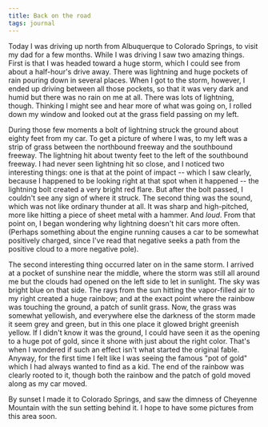 ```yaml
---
title: Back on the road
tags: journal
---
```


Today I was driving up north from Albuquerque to Colorado Springs, to
visit my dad for a few months.  While I was driving I saw two amazing
things.  First is that I was headed toward a huge storm, which I could
see from about a half-hour's drive away.  There was lightning and huge
pockets of rain pouring down in several places.  When I got to the
storm, however, I ended up driving between all those pockets, so that it
was very dark and humid but there was no rain on me at all.  There was
lots of lightning, though.  Thinking I might see and hear more of what
was going on, I rolled down my window and looked out at the grass field
passing on my left.

During those few moments a bolt of lightning struck the ground about
eighty feet from my car.  To get a picture of where I was, to my left
was a strip of grass between the northbound freeway and the southbound
freeway.  The lightning hit about twenty feet to the left of the
southbound freeway.  I had never seen lightning hit so close, and I
noticed two interesting things: one is that at the point of impact --
which I saw clearly, because I happened to be looking right at that spot
when it happened -- the lightning bolt created a very bright red flare.
But after the bolt passed, I couldn't see any sign of where it struck.
The second thing was the sound, which was not like ordinary thunder at
all.  It was sharp and high-pitched, more like hitting a piece of sheet
metal with a hammer.  And *loud*.  From that point on, I began wondering
why lightning doesn't hit cars more often.  (Perhaps something about the
engine running causes a car to be somewhat positively charged, since
I've read that negative seeks a path from the positive cloud to a more
negative pole).

The second interesting thing occurred later on in the same storm.  I
arrived at a pocket of sunshine near the middle, where the storm was
still all around me but the clouds had opened on the left side to let in
sunlight.  The sky was bright blue on that side.  The rays from the sun
hitting the vapor-filled air to my right created a huge rainbow; and at
the exact point where the rainbow was touching the ground, a patch of
sunlit grass.  Now, the grass was somewhat yellowish, and everywhere
else the darkness of the storm made it seem grey and green, but in this
one place it glowed bright greenish yellow.  If I didn't know it was the
ground, I could have seen it as the opening to a huge pot of gold, since
it shone with just about the right color.  That's when I wondered if
such an effect isn't what started the original fable.  Anyway, for the
first time I felt like I was seeing the famous "pot of gold" which I had
always wanted to find as a kid.  The end of the rainbow was clearly
rooted to it, though both the rainbow and the patch of gold moved along
as my car moved.

By sunset I made it to Colorado Springs, and saw the dimness of Cheyenne
Mountain with the sun setting behind it.  I hope to have some pictures
from this area soon.


